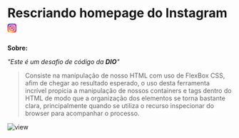 # Rescriando homepage do Instagram <a href="https://www.instagram.com/" target="_blank"><img src="assets/img/instagram_logo.png" width="20" height="20" ></a>

**Sobre:**<br>

*"Este é um desafio de código da **DIO**"*<br>

> Consiste na manipulação de nosso HTML com uso de FlexBox CSS, afim de chegar ao resultado esperado, o uso desta ferramenta incrível propicia a manipulação de nossos containers e tags dentro do HTML de modo que a organização dos elementos se torna bastante clara, principalmente quando se utiliza o recurso inspecionar do browser para acompanhar o processo.<br>

![view](https://user-images.githubusercontent.com/92229120/171080191-0c789f9f-8161-477e-9c12-9f599002cb27.gif)
